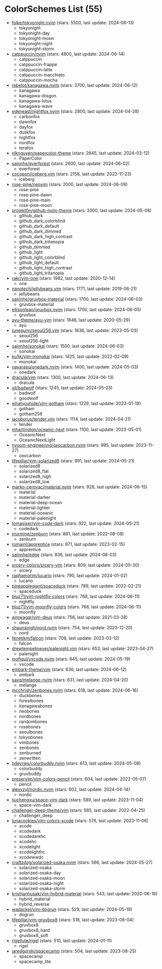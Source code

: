 
ColorSchemes List (55)
======================
  
- [folke/tokyonight.nvim](https://github.com/folke/tokyonight.nvim) (stars: 5500, last update: 2024-06-13)  
  - tokyonight  
  - tokyonight-day  
  - tokyonight-moon  
  - tokyonight-night  
  - tokyonight-storm  
- [catppuccin/nvim](https://github.com/catppuccin/nvim) (stars: 4800, last update: 2024-06-14)  
  - catppuccin  
  - catppuccin-frappe  
  - catppuccin-latte  
  - catppuccin-macchiato  
  - catppuccin-mocha  
- [rebelot/kanagawa.nvim](https://github.com/rebelot/kanagawa.nvim) (stars: 3700, last update: 2024-06-12)  
  - kanagawa  
  - kanagawa-dragon  
  - kanagawa-lotus  
  - kanagawa-wave  
- [edeneast/nightfox.nvim](https://github.com/edeneast/nightfox.nvim) (stars: 2800, last update: 2024-04-28)  
  - carbonfox  
  - dawnfox  
  - dayfox  
  - duskfox  
  - nightfox  
  - nordfox  
  - terafox  
- [nlknguyen/papercolor-theme](https://github.com/nlknguyen/papercolor-theme) (stars: 2645, last update: 2024-03-12)  
  - PaperColor  
- [sainnhe/everforest](https://github.com/sainnhe/everforest) (stars: 2600, last update: 2024-06-02)  
  - everforest  
- [cocopon/iceberg.vim](https://github.com/cocopon/iceberg.vim) (stars: 2158, last update: 2022-11-23)  
  - iceberg  
- [rose-pine/neovim](https://github.com/rose-pine/neovim) (stars: 2000, last update: 2024-06-09)  
  - rose-pine  
  - rose-pine-dawn  
  - rose-pine-main  
  - rose-pine-moon  
- [projekt0n/github-nvim-theme](https://github.com/projekt0n/github-nvim-theme) (stars: 2000, last update: 2024-05-08)  
  - github_dark  
  - github_dark_colorblind  
  - github_dark_default  
  - github_dark_dimmed  
  - github_dark_high_contrast  
  - github_dark_tritanopia  
  - github_dimmed  
  - github_light  
  - github_light_colorblind  
  - github_light_default  
  - github_light_high_contrast  
  - github_light_tritanopia  
- [rakr/vim-one](https://github.com/rakr/vim-one) (stars: 1982, last update: 2020-12-14)  
  - one  
- [nanotech/jellybeans.vim](https://github.com/nanotech/jellybeans.vim) (stars: 1771, last update: 2019-06-21)  
  - jellybeans  
- [sainnhe/gruvbox-material](https://github.com/sainnhe/gruvbox-material) (stars: 1700, last update: 2024-06-03)  
  - gruvbox-material  
- [ellisonleao/gruvbox.nvim](https://github.com/ellisonleao/gruvbox.nvim) (stars: 1700, last update: 2024-06-05)  
  - gruvbox  
- [ayu-theme/ayu-vim](https://github.com/ayu-theme/ayu-vim) (stars: 1646, last update: 2020-05-29)  
  - ayu  
- [junegunn/seoul256.vim](https://github.com/junegunn/seoul256.vim) (stars: 1636, last update: 2023-05-03)  
  - seoul256  
  - seoul256-light  
- [sainnhe/sonokai](https://github.com/sainnhe/sonokai) (stars: 1500, last update: 2024-06-03)  
  - sonokai  
- [ku1ik/vim-monokai](https://github.com/ku1ik/vim-monokai) (stars: 1425, last update: 2022-02-09)  
  - monokai  
- [navarasu/onedark.nvim](https://github.com/navarasu/onedark.nvim) (stars: 1400, last update: 2024-05-03)  
  - onedark  
- [dracula/vim](https://github.com/dracula/vim) (stars: 1300, last update: 2024-06-13)  
  - dracula  
- [sjl/badwolf](https://github.com/sjl/badwolf) (stars: 1245, last update: 2024-05-23)  
  - badwolf  
  - goodwolf  
- [whatyouhide/vim-gotham](https://github.com/whatyouhide/vim-gotham) (stars: 1229, last update: 2023-01-19)  
  - gotham  
  - gotham256  
- [jacoborus/tender.vim](https://github.com/jacoborus/tender.vim) (stars: 1114, last update: 2024-04-21)  
  - tender  
- [mhartington/oceanic-next](https://github.com/mhartington/oceanic-next) (stars: 1100, last update: 2023-05-01)  
  - OceanicNext  
  - OceanicNextLight  
- [nyoom-engineering/oxocarbon.nvim](https://github.com/nyoom-engineering/oxocarbon.nvim) (stars: 995, last update: 2023-11-27)  
  - oxocarbon  
- [lifepillar/vim-solarized8](https://github.com/lifepillar/vim-solarized8) (stars: 991, last update: 2024-05-21)  
  - solarized8  
  - solarized8_flat  
  - solarized8_high  
  - solarized8_low  
- [marko-cerovac/material.nvim](https://github.com/marko-cerovac/material.nvim) (stars: 928, last update: 2024-06-15)  
  - material  
  - material-darker  
  - material-deep-ocean  
  - material-lighter  
  - material-oceanic  
  - material-palenight  
- [tomasiser/vim-code-dark](https://github.com/tomasiser/vim-code-dark) (stars: 922, last update: 2024-05-21)  
  - codedark  
- [jnurmine/zenburn](https://github.com/jnurmine/zenburn) (stars: 881, last update: 2022-08-08)  
  - zenburn  
- [romainl/apprentice](https://github.com/romainl/apprentice) (stars: 871, last update: 2023-02-15)  
  - apprentice  
- [sainnhe/edge](https://github.com/sainnhe/edge) (stars: 836, last update: 2024-06-03)  
  - edge  
- [srcery-colors/srcery-vim](https://github.com/srcery-colors/srcery-vim) (stars: 809, last update: 2024-05-30)  
  - srcery  
- [raphamorim/lucario](https://github.com/raphamorim/lucario) (stars: 790, last update: 2024-01-02)  
  - lucario  
- [pineapplegiant/spaceduck](https://github.com/pineapplegiant/spaceduck) (stars: 789, last update: 2022-02-21)  
  - spaceduck  
- [bluz71/vim-nightfly-colors](https://github.com/bluz71/vim-nightfly-colors) (stars: 768, last update: 2024-06-11)  
  - nightfly  
- [bluz71/vim-moonfly-colors](https://github.com/bluz71/vim-moonfly-colors) (stars: 766, last update: 2024-06-11)  
  - moonfly  
- [ajmwagar/vim-deus](https://github.com/ajmwagar/vim-deus) (stars: 756, last update: 2021-03-28)  
  - deus  
- [shaunsingh/nord.nvim](https://github.com/shaunsingh/nord.nvim) (stars: 754, last update: 2023-12-20)  
  - nord  
- [fenetikm/falcon](https://github.com/fenetikm/falcon) (stars: 708, last update: 2023-03-12)  
  - falcon  
- [drewtempelmeyer/palenight.vim](https://github.com/drewtempelmeyer/palenight.vim) (stars: 653, last update: 2023-04-27)  
  - palenight  
- [mofiqul/vscode.nvim](https://github.com/mofiqul/vscode.nvim) (stars: 645, last update: 2024-05-19)  
  - vscode  
- [embark-theme/vim](https://github.com/embark-theme/vim) (stars: 636, last update: 2024-06-12)  
  - embark  
- [savq/melange-nvim](https://github.com/savq/melange-nvim) (stars: 631, last update: 2024-04-20)  
  - melange  
- [mcchrish/zenbones.nvim](https://github.com/mcchrish/zenbones.nvim) (stars: 618, last update: 2024-06-16)  
  - duckbones  
  - forestbones  
  - kanagawabones  
  - neobones  
  - nordbones  
  - randombones  
  - rosebones  
  - seoulbones  
  - tokyobones  
  - vimbones  
  - zenbones  
  - zenburned  
  - zenwritten  
- [tjdevries/colorbuddy.nvim](https://github.com/tjdevries/colorbuddy.nvim) (stars: 613, last update: 2024-05-08)  
  - colorbuddy  
  - gruvbuddy  
- [preservim/vim-colors-pencil](https://github.com/preservim/vim-colors-pencil) (stars: 604, last update: 2022-05-07)  
  - pencil  
- [alexvzyl/nordic.nvim](https://github.com/alexvzyl/nordic.nvim) (stars: 602, last update: 2024-04-14)  
  - nordic  
- [liuchengxu/space-vim-dark](https://github.com/liuchengxu/space-vim-dark) (stars: 589, last update: 2023-11-04)  
  - space-vim-dark  
- [challenger-deep-theme/vim](https://github.com/challenger-deep-theme/vim) (stars: 585, last update: 2022-04-25)  
  - challenger_deep  
- [lunacookies/vim-colors-xcode](https://github.com/lunacookies/vim-colors-xcode) (stars: 576, last update: 2023-11-06)  
  - xcode  
  - xcodedark  
  - xcodedarkhc  
  - xcodehc  
  - xcodelight  
  - xcodelighthc  
  - xcodewwdc  
- [craftzdog/solarized-osaka.nvim](https://github.com/craftzdog/solarized-osaka.nvim) (stars: 566, last update: 2024-05-27)  
  - solarized-osaka  
  - solarized-osaka-day  
  - solarized-osaka-moon  
  - solarized-osaka-night  
  - solarized-osaka-storm  
- [kristijanhusak/vim-hybrid-material](https://github.com/kristijanhusak/vim-hybrid-material) (stars: 543, last update: 2020-06-16)  
  - hybrid_material  
  - hybrid_reverse  
- [wadackel/vim-dogrun](https://github.com/wadackel/vim-dogrun) (stars: 529, last update: 2024-05-19)  
  - dogrun  
- [lifepillar/vim-gruvbox8](https://github.com/lifepillar/vim-gruvbox8) (stars: 518, last update: 2023-08-04)  
  - gruvbox8  
  - gruvbox8_hard  
  - gruvbox8_soft  
- [rigellute/rigel](https://github.com/rigellute/rigel) (stars: 510, last update: 2024-01-11)  
  - rigel  
- [jaredgorski/spacecamp](https://github.com/jaredgorski/spacecamp) (stars: 504, last update: 2023-08-25)  
  - spacecamp  
  - spacecamp_lite